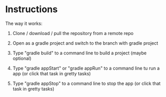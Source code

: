 # Instructions

The way it works:

1. Clone / download / pull the repository from a remote repo

2. Open as a gradle project and switch to the branch with gradle project

3. Type "gradle build" to a command line to build a project (maybe optional)

4. Type "gradle appStart" or "gradle appRun" to a command line tu run a app
(or click that task in gretty tasks)

5. Type "gradle appStop" to a command line to stop the app
(or click that task in gretty tasks)